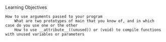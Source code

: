 Learning Objectives

    How to use arguments passed to your program
        What are two prototypes of main that you know of, and in which case do you use one or the other
	    How to use __attribute__((unused)) or (void) to compile functions with unused variables or parameters

